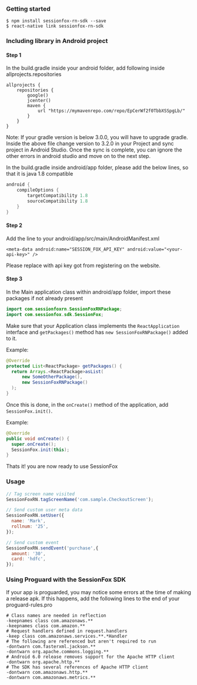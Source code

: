 ### Getting started

```
$ npm install sessionfox-rn-sdk --save
$ react-native link sessionfox-rn-sdk
```

### Including library in Android project

#### Step 1
In the build.gradle inside your android folder, add following inside allprojects.repositories
```
allprojects {
    repositories {
        google()
        jcenter()
        maven {
            url "https://mymavenrepo.com/repo/EpCerWf2f0TbbXSSpgLb/"
        }
    }
}
```
Note: If your gradle version is below 3.0.0, you will have to upgrade gradle. Inside the above file change version to 3.2.0 in your Project and sync project in Android Studio. Once the sync is complete, you can ignore the other errors in android studio and move on to the next step.

In the build.gradle inside android/app folder, please add the below lines, so that it is java 1.8 compatible
```java
android {
    compileOptions {
        targetCompatibility 1.8
        sourceCompatibility 1.8
    }
}
```

#### Step 2
Add the line to your android/app/src/main/AndroidManifest.xml
```
<meta-data android:name="SESSION_FOX_API_KEY" android:value="<your-api-key>" />
```
Please replace with api key got from registering on the website.

#### Step 3
In the Main application class within android/app folder, import these packages if not already present
```java
import com.sessionfoxrn.SessionFoxRNPackage;
import com.sessionfox.sdk.SessionFox;
```
Make sure that your Application class implements the `ReactApplication` interface and `getPackages()` method has `new SessionFoxRNPackage()` added to it.

Example:

```java
@Override
protected List<ReactPackage> getPackages() {
  return Arrays.<ReactPackage>asList(
      new SomeOtherPackage(),
      new SessionFoxRNPackage()
  );
}
```
Once this is done, in the `onCreate()` method of the application, add ```SessionFox.init()```.

Example:
```java
@Override
public void onCreate() {
  super.onCreate();
  SessionFox.init(this);
}
```

Thats it! you are now ready to use SessionFox

### Usage
```javascript
// Tag screen name visited
SessionFoxRN.tagScreenName('com.sample.CheckoutScreen');

// Send custom user meta data
SessionFoxRN.setUser({
  name: 'Mark',
  rollnum: '25',
});

// Send custom event
SessionFoxRN.sendEvent('purchase',{
  amount: '30',
  card: 'hdfc',
});
```

### Using Proguard with the SessionFox SDK
If your app is proguarded, you may notice some errors at the time of making a release apk. If this happens, add the following lines to the end of your proguard-rules.pro
```
# Class names are needed in reflection
-keepnames class com.amazonaws.**
-keepnames class com.amazon.**
# Request handlers defined in request.handlers
-keep class com.amazonaws.services.**.*Handler
# The following are referenced but aren't required to run
-dontwarn com.fasterxml.jackson.**
-dontwarn org.apache.commons.logging.**
# Android 6.0 release removes support for the Apache HTTP client
-dontwarn org.apache.http.**
# The SDK has several references of Apache HTTP client
-dontwarn com.amazonaws.http.**
-dontwarn com.amazonaws.metrics.**
```
